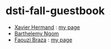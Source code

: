 # dsti-fall-guestbook

* [Xavier Hermand](https://github.com/RReivax) : [my page](pages/hermand.md)
* [Barthelemy Ngom](https://github.com/bngom)
* [Faouzi Braza](https://github.com/fbraza) : [my page](pages/faouzi.md)
